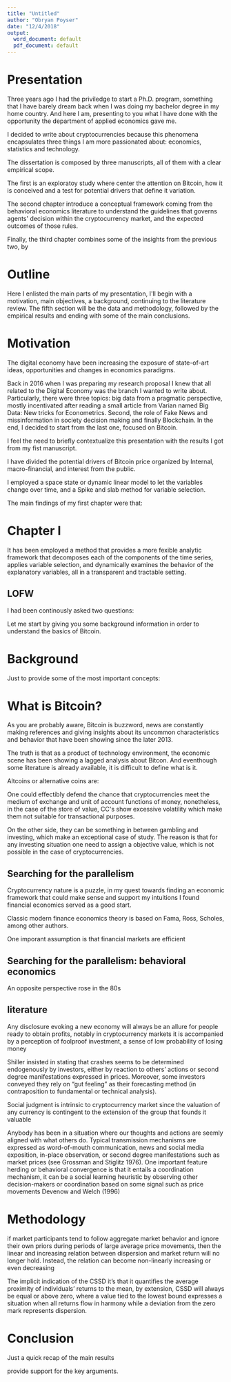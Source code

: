 ```yaml
---
title: "Untitled"
author: "Obryan Poyser"
date: "12/4/2018"
output:
  word_document: default
  pdf_document: default
---
```


# Presentation

Three years ago I had the priviledge to start a Ph.D. program, something that I have barely dream back when I was doing my bachelor degree in my home country. And here I am, presenting to you what I have done with the opportunity the department of applied economics gave me.

I decided to write about cryptocurrencies because this phenomena encapsulates three things I am more passionated about: economics, statistics and technology.

The dissertation is composed by three manuscripts, all of them with a clear empirical scope.

The first is an exploratoy study where center the attention on Bitcoin, how it is conceived and a test for potential drivers that define it variation.

The second chapter introduce a conceptual framework coming from the behavioral economics literature to understand the guidelines that governs agents' decision within the cryptocurrency market, and the expected outcomes of those rules. 

Finally, the third chapter combines some of the insights from the previous two, by 

# Outline

Here I enlisted the main parts of my presentation, I'll begin with a motivation, main objectives, a background, continuing to the literature review. The fifth section will be the data and methodology, followed by the empirical results and ending with some of the main conclusions.

# Motivation

The digital economy have been increasing the exposure of state-of-art ideas, opportunities and
changes in economics paradigms.

Back in 2016 when I was preparing my research proposal I knew that all related to the Digital Economy was the branch I wanted to write about. Particularly, there were three topics: big data from a pragmatic perspective, mostly incentivated after reading a small article from Varian named Big Data: New tricks for Econometrics. Second, the role of Fake News and missinformation in society decision making and finally Blockchain. In the end, I decided to start from the last one, focused on Bitcoin.

I feel the need to briefly contextualize this presentation with the results I got from my fist manuscript.

I have divided the potential drivers of Bitcoin price organized by Internal, macro-financial, and interest from the public.

I employed a space state or dynamic linear model to let the variables change over time, and a Spike and slab method for variable selection. 

The main findings of my first chapter were that:

# Chapter I

It has been employed a method that provides a more fexible analytic framework that decomposes each of the components of the time series, applies variable selection, and dynamically examines the behavior of the explanatory variables, all in a transparent and tractable setting.


## LOFW

I had been continously asked two questions:

Let me start by giving you some background information in order to understand the basics of Bitcoin.

# Background

Just to provide some of the most important concepts:



# What is Bitcoin?

As you are probably aware, Bitcoin is buzzword, news are constantly making references and giving insights about its uncommon characteristics and behavior that have been showing since the later 2013.

The truth is that as a product of technology environment, the economic scene has been showing a lagged analysis about Bitcon. And eventhough some literature is already available, it is difficult to define what is it.

Altcoins or alternative coins are:

One could effectibly defend the chance that cryptocurrencies meet the medium of exchange and unit of account functions of money, nonetheless, in the case of the store of value, CC's show excessive volatility which make them not suitable for transactional purposes.

On the other side, they can be something in between gambling and investing, which make an exceptional case of study. The reason is that for any investing situation one need to assign a objective value, which is not possible in the case of cryptocurrencies.

## Searching for the parallelism

Cryptocurrency nature is a puzzle, in my quest towards finding an economic framework that could make sense and support my intuitions I found financial economics served as a good start.

Classic modern finance economics theory is based on Fama, Ross, Scholes, among other authors.

One imporant assumption is that financial markets are efficient

## Searching for the parallelism: behavioral economics

An opposite perspective rose in the 80s

## literature

Any disclosure evoking a new economy will always be an allure for people ready to obtain profits, notably in cryptocurrency markets it is accompanied by a perception of foolproof investment, a sense of low probability of losing money

Shiller insisted in stating that crashes seems to be determined endogenously by investors, either by reaction to others’ actions or second degree manifestations expressed in prices. Moreover, some investors conveyed they rely on “gut feeling” as their forecasting method (in contraposition to fundamental or technical analysis).

Social judgment is intrinsic to cryptocurrency market since the valuation of any currency is contingent to the extension of the group that founds it valuable

Anybody has been in a situation where our thoughts and actions are seemly aligned with what others do. Typical transmission mechanisms are expressed as word-of-mouth communication, news and social media exposition, in-place observation, or second degree manifestations such as market prices (see Grossman and Stiglitz 1976). One important feature herding or behavioral convergence is that it entails a coordination mechanism, it can be a social learning heuristic by observing other decision-makers or coordination based on some signal such as price movements Devenow and Welch (1996)

# Methodology

if market participants tend to follow aggregate market behavior and ignore their own priors during periods of large average price movements, then the linear and increasing relation between dispersion and market return will no longer hold. Instead, the relation can become non-linearly increasing or even decreasing

The implicit indication of the CSSD it’s that it quantifies the average proximity of individuals’ returns to the mean, by extension, CSSD will always be equal or above zero, where a value tied to the lowest bound expresses a situation when all returns flow in harmony while a deviation from the zero mark represents dispersion.


# Conclusion

Just a quick recap of the main results

provide support for the key arguments.
